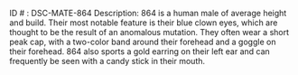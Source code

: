 ID # : DSC-MATE-864
Description: 864 is a human male of average height and build. Their most notable feature is their blue clown eyes, which are thought to be the result of an anomalous mutation. They often wear a short peak cap, with a two-color band around their forehead and a goggle on their forehead. 864 also sports a gold earring on their left ear and can frequently be seen with a candy stick in their mouth.